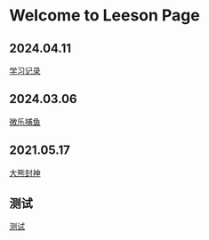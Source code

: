 # Welcome to Leeson Page
  
## 2024.04.11  
[学习记录](./study.html)  
  
## 2024.03.06  
[微乐捕鱼](./wlfish.html)  
  
## 2021.05.17  
[大熊封神](./fsd.html)

## 测试  
[测试](./test.html)  


